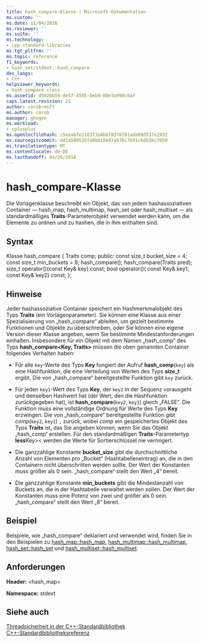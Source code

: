 ```yaml
---
title: hash_compare-Klasse | Microsoft-Dokumentation
ms.custom: ''
ms.date: 11/04/2016
ms.reviewer: ''
ms.suite: ''
ms.technology:
- cpp-standard-libraries
ms.tgt_pltfrm: ''
ms.topic: reference
f1_keywords:
- hash_set/stdext::hash_compare
dev_langs:
- C++
helpviewer_keywords:
- hash_compare class
ms.assetid: d502bb59-de57-4585-beb9-00e3a998c0af
caps.latest.revision: 21
author: corob-msft
ms.author: corob
manager: ghogen
ms.workload:
- cplusplus
ms.openlocfilehash: c5eeabfe118373a4b6f0376701ade68d537e2932
ms.sourcegitcommit: dd1a509526fa8bb18e97ab7bc7b91cbdb3ec7059
ms.translationtype: MT
ms.contentlocale: de-DE
ms.lasthandoff: 04/26/2018
---
```

# <a name="hashcompare-class"></a>hash_compare-Klasse

Die Vorlagenklasse beschreibt ein Objekt, das von jedem hashassoziativen Container — hash_map, hash_multimap, hash_set oder hash_multiset — als standardmäßiges **Traits**-Parameterobjekt verwendet werden kann, um die Elemente zu ordnen und zu hashen, die in ihm enthalten sind.

## <a name="syntax"></a>Syntax

Klasse hash_compare { Traits comp; public: const size_t bucket_size = 4; const size_t min_buckets = 8; hash_compare(); hash_compare(Traits pred); size_t operator()(const Key& key) const; bool operator()( const Key& key1, const Key& key2) const; };

## <a name="remarks"></a>Hinweise

Jeder hashassoziative Container speichert ein Hashmerkmalobjekt des Typs **Traits** (ein Vorlagenparameter). Sie können eine Klasse aus einer Spezialisierung von „hash_compare“ ableiten, um gezielt bestimmte Funktionen und Objekte zu überschreiben, oder Sie können eine eigene Version dieser Klasse angeben, wenn Sie bestimmte Mindestanforderungen einhalten. Insbesondere für ein Objekt mit dem Namen „hash_comp“ des Typs **hash_compare\<Key, Traits>** müssen die oben genannten Container folgendes Verhalten haben:

- Für alle `key`-Werte des Typs **Key** fungiert der Aufruf **hash_comp**(`key`) als eine Hashfunktion, die eine Verteilung von Werten des Typs **size_t** ergibt. Die von „hash_compare“ bereitgestellte Funktion gibt `key` zurück.

- Für jeden `key1`-Wert des Typs **Key**, der `key2` in der Sequenz vorausgeht und denselben Hashwert hat (der Wert, den die Hashfunktion zurückgegeben hat), ist **hash_compare**(`key2`, `key1`) gleich „FALSE“. Die Funktion muss eine vollständige Ordnung für Werte des Typs **Key** erzwingen. Die von „hash_compare“ bereitgestellte Funktion gibt *comp*(`key2`, `key1`) `,` zurück, wobei *comp* ein gespeichertes Objekt des Typs **Traits** ist, das Sie angeben können, wenn Sie das Objekt „hash_comp“ erstellen. Für den standardmäßigen **Traits**-Parametertyp **less**Key>\< werden die Werte für Sortierschlüssel nie verringert.

- Die ganzzahlige Konstante **bucket_size** gibt die durchschnittliche Anzahl von Elementen pro „Bucket“ (Hashtabelleneintrag) an, die in den Containern nicht überschritten werden sollte. Der Wert der Konstanten muss größer als 0 sein. „hash_compare“ stellt den Wert „4“ bereit.

- Die ganzzahlige Konstante **min_buckets** gibt die Mindestanzahl von Buckets an, die in der Hashtabelle verwaltet werden sollen. Der Wert der Konstanten muss eine Potenz von zwei und größer als 0 sein. „hash_compare“ stellt den Wert „8“ bereit.

## <a name="example"></a>Beispiel

Beispiele, wie „hash_compare“ deklariert und verwendet wird, finden Sie in den Beispielen zu [hash_map::hash_map](../standard-library/hash-map-class.md#hash_map), [hash_multimap::hash_multimap](../standard-library/hash-multimap-class.md#hash_multimap), [hash_set::hash_set](../standard-library/hash-set-class.md#hash_set) und [hash_multiset::hash_multiset](../standard-library/hash-multiset-class.md#hash_multiset).

## <a name="requirements"></a>Anforderungen

**Header:** \<hash_map>

**Namespace:** stdext

## <a name="see-also"></a>Siehe auch

[Threadsicherheit in der C++-Standardbibliothek](../standard-library/thread-safety-in-the-cpp-standard-library.md)<br/>
[C++-Standardbibliotheksreferenz](../standard-library/cpp-standard-library-reference.md)<br/>
